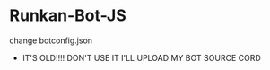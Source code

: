 # Runkan-Bot-JS

change    botconfig.json

+ IT'S OLD!!!!
DON'T USE IT
I'LL UPLOAD MY BOT SOURCE CORD
